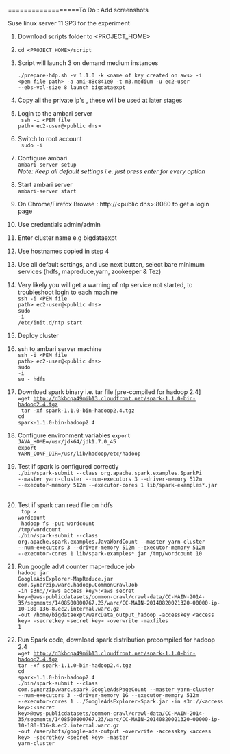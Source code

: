 ==================To Do : Add screenshots


Suse linux server 11 SP3 for the experiment

1. Download scripts folder to \<PROJECT_HOME\>
2. <code>cd \<PROJECT_HOME\>/script</code>
3. Script will launch 3 on demand medium instances <br />
 <code> ./prepare-hdp.sh -v 1.1.0 -k \<name of key created on aws\> -i \<pem file path\> -a ami-88c841e0 -t m3.medium -u ec2-user --ebs-vol-size 8 launch bigdataexpt </code><br/>
4. Copy all the private ip's , these will be used at later stages<br />
5. Login to the ambari server <br />
	<code> ssh -i \<PEM file path\> ec2-user@\<public dns\> </code> <br/>
6. Switch to root account  <br/>
	<code> sudo -i </code> <br/>
7. Configure ambari  <br/>
	<code>ambari-server setup</code><br/>
	<i>Note: Keep all default settings i.e. just press enter for every option</i>
8. Start ambari server<br/>
	<code>ambari-server start</code> <br/>
9. On Chrome/Firefox Browse : http://\<public dns\>:8080 to get a login page <br/>
10. Use credentials admin/admin <br/>
11. Enter cluster name e.g bigdataexpt <br/>
12. Use hostnames copied in step 4 <br/>
13. Use all default settings, and use next button, select bare minimum services (hdfs, mapreduce,yarn, zookeeper & Tez)<br/>
14. Very likely you will get a warning of ntp service not started, to troubleshoot login to each machine <br/>
	<code>ssh -i \<PEM file path\> ec2-user@\<public dns\></code> <br/>
	<code>sudo -i</code><br/>
	<code>/etc/init.d/ntp start</code><br/>
15. Deploy cluster<br/>
16. ssh to ambari server machine <br/>
	<code>ssh -i \<PEM file path\> ec2-user@\<public dns\></code><br/>
	<code>sudo -i</code><br/>
	<code>su - hdfs</code><br/>
17. Download spark binary i.e. tar file [pre-compiled for hadoop 2.4] <br/>
    <code>wget http://d3kbcqa49mib13.cloudfront.net/spark-1.1.0-bin-hadoop2.4.tgz</code><br/>
    <code> tar -xf spark-1.1.0-bin-hadoop2.4.tgz</code><br/>
    <code>cd spark-1.1.0-bin-hadoop2.4</code><br/>
18. Configure environment variables
	<code>export JAVA_HOME=/usr/jdk64/jdk1.7.0_45</code><br/>
	<code>export YARN_CONF_DIR=/usr/lib/hadoop/etc/hadoop</code><br/>

19.  Test if spark is configured correctly <br/>
	<code>./bin/spark-submit --class org.apache.spark.examples.SparkPi    --master yarn-cluster  --num-executors 3 --driver-memory 512m  --executor-memory 512m   --executor-cores 1  lib/spark-examples*.jar </code> <br/>
20. Test if spark can read file on hdfs <br/>
         <code> top > wordcount </code><br/>
         <code> hadoop fs -put wordcount /tmp/wordcount</code><br/>
	 <code>./bin/spark-submit --class org.apache.spark.examples.JavaWordCount --master yarn-cluster  --num-executors 3 --driver-memory 512m  --executor-memory 512m   --executor-cores 1  lib/spark-examples*.jar /tmp/wordcount 10 </code> <br/>
21. Run google advt counter map-reduce job  <br/>
       <code>hadoop jar GoogleAdsExplorer-MapReduce.jar  com.synerzip.warc.hadoop.CommonCrawlJob  -in  s3n://\<aws access key\>:\<aws secret key\>@aws-publicdatasets/common-crawl/crawl-data/CC-MAIN-2014-35/segments/1408500800767.23/warc/CC-MAIN-20140820021320-00000-ip-10-180-136-8.ec2.internal.warc.gz -out  /home/bigdataexpt/warcData_output_hadoop -accesskey \<access key\> -secretkey  \<secret key\> -overwrite -maxfiles 1</code><br />
22. Run Spark code, download spark distribution precompiled for hadoop 2.4 <br />
       <code>wget http://d3kbcqa49mib13.cloudfront.net/spark-1.1.0-bin-hadoop2.4.tgz</code><br />
       <code>tar -xf spark-1.1.0-bin-hadoop2.4.tgz</code><br />
       <code>cd spark-1.1.0-bin-hadoop2.4</code><br />
       <code>./bin/spark-submit --class  com.synerzip.warc.spark.GoogleAdsPageCount --master yarn-cluster   --num-executors 3 --driver-memory 1G  --executor-memory 512m   --executor-cores 1 ../GoogleAdsExplorer-Spark.jar  -in  s3n://\<access key\>:\<secret key\>@aws-publicdatasets/common-crawl/crawl-data/CC-MAIN-2014-35/segments/1408500800767.23/warc/CC-MAIN-20140820021320-00000-ip-10-180-136-8.ec2.internal.warc.gz -out /user/hdfs/google-ads-output -overwrite -accesskey \<access key\> -secretkey  \<secret key\> -master yarn-cluster</code>




